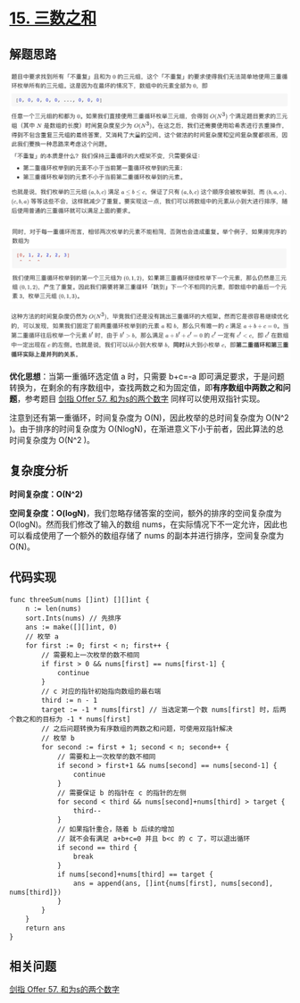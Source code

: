 # [15. 三数之和](https://leetcode-cn.com/problems/3sum/)

## 解题思路

![0D88B891-1448-4483-84AD-A844009E4282](images/0D88B891-1448-4483-84AD-A844009E4282.png)

![A60B9A30-1414-4CF0-99B7-212398ED383D](images/A60B9A30-1414-4CF0-99B7-212398ED383D.png)

![0DFD2E49-917E-4AC9-BE55-0833D776BCE8](images/0DFD2E49-917E-4AC9-BE55-0833D776BCE8.png)

**优化思想**：当第一重循环选定值 a 时，只需要 b+c=-a 即可满足要求，于是问题转换为，在剩余的有序数组中，查找两数之和为固定值，即**有序数组中两数之和问题**，参考题目 [剑指 Offer 57. 和为s的两个数字](https://github.com/WTongStudio/LeetCode/blob/master/数据结构/数组/剑指%20Offer%2057.%20和为s的两个数字.md) 同样可以使用双指针实现。

注意到还有第一重循环，时间复杂度为 O(N)，因此枚举的总时间复杂度为 O(N^2 )。由于排序的时间复杂度为 O(NlogN)，在渐进意义下小于前者，因此算法的总时间复杂度为 O(N^2 )。

## 复杂度分析

**时间复杂度：O(N^2)**

**空间复杂度：O(logN)**，我们忽略存储答案的空间，额外的排序的空间复杂度为 O(logN)。然而我们修改了输入的数组 nums，在实际情况下不一定允许，因此也可以看成使用了一个额外的数组存储了 nums 的副本并进行排序，空间复杂度为 O(N)。

## 代码实现

```golang
func threeSum(nums []int) [][]int {
	n := len(nums)
	sort.Ints(nums) // 先排序
	ans := make([][]int, 0)
	// 枚举 a
	for first := 0; first < n; first++ {
		// 需要和上一次枚举的数不相同
		if first > 0 && nums[first] == nums[first-1] {
			continue
		}
		// c 对应的指针初始指向数组的最右端
		third := n - 1
		target := -1 * nums[first] // 当选定第一个数 nums[first] 时，后两个数之和的目标为 -1 * nums[first]
		// 之后问题转换为有序数组的两数之和问题，可使用双指针解决
		// 枚举 b
		for second := first + 1; second < n; second++ {
			// 需要和上一次枚举的数不相同
			if second > first+1 && nums[second] == nums[second-1] {
				continue
			}
			// 需要保证 b 的指针在 c 的指针的左侧
			for second < third && nums[second]+nums[third] > target {
				third--
			}
			// 如果指针重合，随着 b 后续的增加
			// 就不会有满足 a+b+c=0 并且 b<c 的 c 了，可以退出循环
			if second == third {
				break
			}
			if nums[second]+nums[third] == target {
				ans = append(ans, []int{nums[first], nums[second], nums[third]})
			}
		}
	}
	return ans
}
```

## 相关问题

[剑指 Offer 57. 和为s的两个数字](https://github.com/WTongStudio/LeetCode/blob/master/数据结构/数组/剑指%20Offer%2057.%20和为s的两个数字.md)